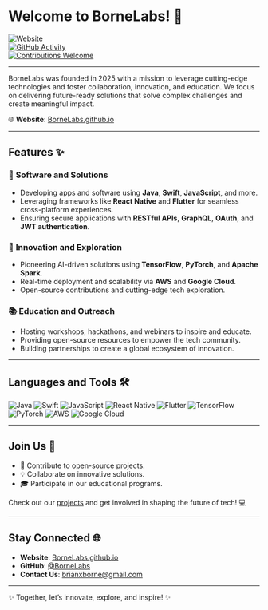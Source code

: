 # **Welcome to BorneLabs!** 🚀

[![Website](https://img.shields.io/badge/Website-Visit%20Here-blue)](https://bornelabs.github.io)  
[![GitHub Activity](https://img.shields.io/github/last-commit/BorneLabs/bornelabs.github.io)](https://github.com/BorneLabs)  
[![Contributions Welcome](https://img.shields.io/badge/Contributions-Welcome-brightgreen)](https://github.com/BorneLabs)  

---

BorneLabs was founded in 2025 with a mission to leverage cutting-edge technologies and foster collaboration, innovation, and education. We focus on delivering future-ready solutions that solve complex challenges and create meaningful impact. 

🌐 **Website**: [BorneLabs.github.io](https://bornelabs.github.io)

---

## **Features** ✨

### 🌟 **Software and Solutions**
- Developing apps and software using **Java**, **Swift**, **JavaScript**, and more.
- Leveraging frameworks like **React Native** and **Flutter** for seamless cross-platform experiences.
- Ensuring secure applications with **RESTful APIs**, **GraphQL**, **OAuth**, and **JWT authentication**.

### 🤖 **Innovation and Exploration**
- Pioneering AI-driven solutions using **TensorFlow**, **PyTorch**, and **Apache Spark**.
- Real-time deployment and scalability via **AWS** and **Google Cloud**.
- Open-source contributions and cutting-edge tech exploration.

### 📚 **Education and Outreach**
- Hosting workshops, hackathons, and webinars to inspire and educate.
- Providing open-source resources to empower the tech community.
- Building partnerships to create a global ecosystem of innovation.

---

## **Languages and Tools** 🛠️

![Java](https://img.shields.io/badge/Code-Java-007396?style=for-the-badge&logo=java&logoColor=white)
![Swift](https://img.shields.io/badge/Code-Swift-FA7343?style=for-the-badge&logo=swift&logoColor=white)
![JavaScript](https://img.shields.io/badge/Code-JavaScript-F7DF1E?style=for-the-badge&logo=javascript&logoColor=black)
![React Native](https://img.shields.io/badge/Framework-React%20Native-61DAFB?style=for-the-badge&logo=react&logoColor=black)
![Flutter](https://img.shields.io/badge/Framework-Flutter-02569B?style=for-the-badge&logo=flutter&logoColor=white)
![TensorFlow](https://img.shields.io/badge/AI-TensorFlow-FF6F00?style=for-the-badge&logo=tensorflow&logoColor=white)
![PyTorch](https://img.shields.io/badge/AI-PyTorch-EE4C2C?style=for-the-badge&logo=pytorch&logoColor=white)
![AWS](https://img.shields.io/badge/Cloud-AWS-232F3E?style=for-the-badge&logo=amazon-aws&logoColor=white)
![Google Cloud](https://img.shields.io/badge/Cloud-Google%20Cloud-4285F4?style=for-the-badge&logo=google-cloud&logoColor=white)

---

## **Join Us** 🤝

- 🌱 Contribute to open-source projects.
- 💡 Collaborate on innovative solutions.
- 🎓 Participate in our educational programs.

Check out our [projects](https://github.com/BorneLabs) and get involved in shaping the future of tech! 💻

---

## **Stay Connected** 🌐

- **Website**: [BorneLabs.github.io](https://bornelabs.github.io)
- **GitHub**: [@BorneLabs](https://github.com/BorneLabs)
- **Contact Us**: [brianxborne@gmail.com](mailto:brianxborne@gmail.com)

---

✨ Together, let’s innovate, explore, and inspire! ✨
